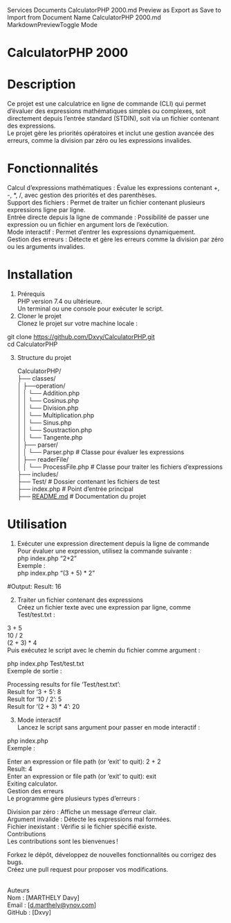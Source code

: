 Services
Documents
CalculatorPHP 2000.md
Preview as
Export as
Save to
Import from
Document Name
CalculatorPHP 2000.md
MarkdownPreviewToggle
Mode<h1 class="code-line" data-line-start=0 data-line-end=1 ><a id="CalculatorPHP_2000_0"></a>CalculatorPHP 2000</h1>
<h1 class="code-line" data-line-start=2 data-line-end=3 ><a id="Description_2"></a>Description</h1>
<p class="has-line-data" data-line-start="3" data-line-end="5">Ce projet est une calculatrice en ligne de commande (CLI) qui permet d’évaluer des expressions mathématiques simples ou complexes, soit directement depuis l’entrée standard (STDIN), soit via un fichier contenant des expressions.<br>
Le projet gère les priorités opératoires et inclut une gestion avancée des erreurs, comme la division par zéro ou les expressions invalides.</p>
<h1 class="code-line" data-line-start=6 data-line-end=7 ><a id="Fonctionnalits_6"></a>Fonctionnalités</h1>
<p class="has-line-data" data-line-start="7" data-line-end="12">Calcul d’expressions mathématiques : Évalue les expressions contenant +, -, *, /, avec gestion des priorités et des parenthèses.<br>
Support des fichiers : Permet de traiter un fichier contenant plusieurs expressions ligne par ligne.<br>
Entrée directe depuis la ligne de commande : Possibilité de passer une expression ou un fichier en argument lors de l’exécution.<br>
Mode interactif : Permet d’entrer les expressions dynamiquement.<br>
Gestion des erreurs : Détecte et gère les erreurs comme la division par zéro ou les arguments invalides.</p>
<h1 class="code-line" data-line-start=13 data-line-end=14 ><a id="Installation_13"></a>Installation</h1>
<ol>
<li class="has-line-data" data-line-start="14" data-line-end="17">Prérequis<br>
PHP version 7.4 ou ultérieure.<br>
Un terminal ou une console pour exécuter le script.</li>
<li class="has-line-data" data-line-start="17" data-line-end="20">Cloner le projet<br>
Clonez le projet sur votre machine locale :</li>
</ol>
<p class="has-line-data" data-line-start="20" data-line-end="22">git clone <a href="https://github.com/Dxvy/CalculatorPHP.git">https://github.com/Dxvy/CalculatorPHP.git</a><br>
cd CalculatorPHP</p>
<ol start="3">
<li class="has-line-data" data-line-start="22" data-line-end="41">
<p class="has-line-data" data-line-start="22" data-line-end="23">Structure du projet</p>
<p class="has-line-data" data-line-start="24" data-line-end="40">CalculatorPHP/<br>
├── classes/<br>
│   ├──operation/<br>
│   │   └── Addition.php<br>
│   │   └── Cosinus.php<br>
│   │   └── Division.php<br>
│   │   └── Multiplication.php<br>
│   │   └── Sinus.php<br>
│   │   └── Soustraction.php<br>
│   │   └── Tangente.php<br>
│   ├── parser/<br>
│   │   └── Parser.php           # Classe pour évaluer les expressions<br>
│   ├── readerFile/<br>
│   │   └── ProcessFile.php      # Classe pour traiter les fichiers d’expressions<br>
├── includes/<br>
├── Test/ # Dossier contenant les fichiers de test<br>
├── index.php                    # Point d’entrée principal<br>
├── <a href="http://README.md">README.md</a>                    # Documentation du projet</p>
</li>
</ol>
<h1 class="code-line" data-line-start=41 data-line-end=42 ><a id="Utilisation_41"></a>Utilisation</h1>
<ol>
<li class="has-line-data" data-line-start="42" data-line-end="48">Exécuter une expression directement depuis la ligne de commande<br>
Pour évaluer une expression, utilisez la commande suivante :<br>
php index.php “2+2”<br>
Exemple :<br>
php index.php “(3 + 5) * 2”</li>
</ol>
<p class="has-line-data" data-line-start="48" data-line-end="49">#Output: Result: 16</p>
<ol start="2">
<li class="has-line-data" data-line-start="49" data-line-end="52">Traiter un fichier contenant des expressions<br>
Créez un fichier texte avec une expression par ligne, comme Test/test.txt :</li>
</ol>
<p class="has-line-data" data-line-start="52" data-line-end="56">3 + 5<br>
10 / 2<br>
(2 + 3) * 4<br>
Puis exécutez le script avec le chemin du fichier comme argument :</p>
<p class="has-line-data" data-line-start="57" data-line-end="59">php index.php Test/test.txt<br>
Exemple de sortie :</p>
<p class="has-line-data" data-line-start="60" data-line-end="64">Processing results for file ‘Test/test.txt’:<br>
Result for ‘3 + 5’: 8<br>
Result for ‘10 / 2’: 5<br>
Result for ‘(2 + 3) * 4’: 20</p>
<ol start="3">
<li class="has-line-data" data-line-start="64" data-line-end="67">Mode interactif<br>
Lancez le script sans argument pour passer en mode interactif :</li>
</ol>
<p class="has-line-data" data-line-start="67" data-line-end="69">php index.php<br>
Exemple :</p>
<p class="has-line-data" data-line-start="70" data-line-end="76">Enter an expression or file path (or ‘exit’ to quit): 2 + 2<br>
Result: 4<br>
Enter an expression or file path (or ‘exit’ to quit): exit<br>
Exiting calculator.<br>
Gestion des erreurs<br>
Le programme gère plusieurs types d’erreurs :</p>
<p class="has-line-data" data-line-start="77" data-line-end="82">Division par zéro : Affiche un message d’erreur clair.<br>
Argument invalide : Détecte les expressions mal formées.<br>
Fichier inexistant : Vérifie si le fichier spécifié existe.<br>
Contributions<br>
Les contributions sont les bienvenues !</p>
<p class="has-line-data" data-line-start="83" data-line-end="89">Forkez le dépôt, développez de nouvelles fonctionnalités ou corrigez des bugs.<br>
Créez une pull request pour proposer vos modifications.<br>

<br>  Auteurs<br>
Nom : [MARTHELY Davy]<br>
Email : [d.marthely@ynov.com]<br>
GitHub : [Dxvy]</p>